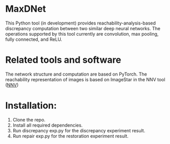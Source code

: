 # MaxDNet
 This Python tool (in development) provides reachability-analysis-based discrepancy computation between two similar deep neural networks. The operations supported by this tool currently are convolution, max pooling, fully connected, and ReLU.
 # Related tools and software
 The network structure and computation are based on PyTorch. The reachability representation of images is based on ImageStar in the NNV tool ([NNV](https://github.com/verivital/nnv))
# Installation:
1) Clone the repo.
2) Install all required dependencies.
3) Run discrepancy exp.py for the discrepancy experiment result.
4) Run repair exp.py for the restoration experiment result.
